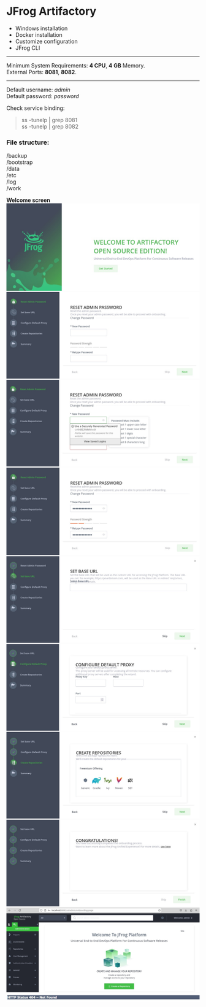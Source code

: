 # JFrog Artifactory 

- Windows installation
- Docker installation
- Customize configuration 
- JFrog CLI

---

Minimum System Requirements: **4 CPU**, **4 GB** Memory.<br />
External Ports: **8081**, **8082**.

---

Default username: *admin*<br />
Default password: *password*

Check service binding:
>ss -tunelp | grep 8081<br />
>ss -tunelp | grep 8082

### File structure:
/backup<br />
/bootstrap<br />
/data<br />
/etc<br />
/log<br />
/work<br />

**Welcome screen**<br />
![alt text](images/artifactory-setup-1.jpg)
![alt text](images/artifactory-setup-2.jpg)
![alt text](images/artifactory-setup-3.jpg)
![alt text](images/artifactory-setup-4.jpg)
![alt text](images/artifactory-setup-5.jpg)
![alt text](images/artifactory-setup-6.jpg)
![alt text](images/artifactory-setup-7.jpg)
![alt text](images/artifactory-setup-8.jpg)
![alt text](images/artifactory-setup-9.jpg)
![alt text](images/errors/http_status_404_not_found.jpg)

